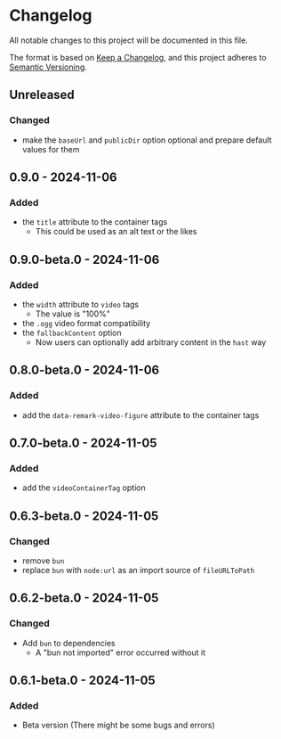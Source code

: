 # Changelog
All notable changes to this project will be documented in this file.

The format is based on [Keep a Changelog](https://keepachangelog.com/en/1.1.0/),
and this project adheres to [Semantic Versioning](https://semver.org/spec/v2.0.0.html).

## Unreleased

### Changed

- make the `baseUrl` and `publicDir` option optional and prepare default values for them

## 0.9.0 - 2024-11-06
### Added
- the `title` attribute to the container tags
  - This could be used as an alt text or the likes

## 0.9.0-beta.0 - 2024-11-06
### Added
- the `width` attribute to `video` tags
  - The value is "100%"
- the `.ogg` video format compatibility
- the `fallbackContent` option
  - Now users can optionally add arbitrary content in the `hast` way

## 0.8.0-beta.0 - 2024-11-06
### Added
- add the `data-remark-video-figure` attribute to the container tags

## 0.7.0-beta.0 - 2024-11-05
### Added
- add the `videoContainerTag` option

## 0.6.3-beta.0 - 2024-11-05
### Changed
- remove `bun`
- replace `bun` with `node:url` as an import source of `fileURLToPath`

## 0.6.2-beta.0 - 2024-11-05
### Changed
- Add `bun` to dependencies
  - A "bun not imported" error occurred without it

## 0.6.1-beta.0 - 2024-11-05
### Added
- Beta version (There might be some bugs and errors)
